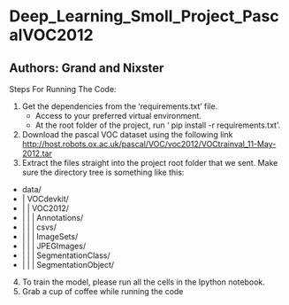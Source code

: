 # Deep_Learning_Smoll_Project_PascalVOC2012

## Authors: Grand and Nixster 

Steps For Running The Code:
1. Get the dependencies from the ‘requirements.txt’ file.
	- Access to your preferred virtual environment.
	- At the root folder of the project, run ‘ pip install -r requirements.txt’.
2. Download the pascal VOC dataset using the following link http://host.robots.ox.ac.uk/pascal/VOC/voc2012/VOCtrainval_11-May-2012.tar
3. Extract the files straight into the project root folder that we sent. Make sure the directory tree is something like this:
-	data/
-	|    VOCdevkit/
-	|    |    VOC2012/
-	|    |    |    Annotations/
-	|    |    |    csvs/
-	|    |    |    ImageSets/
-	|    |    |    JPEGImages/
-	|    |    |    SegmentationClass/
-	|    |    |    SegmentationObject/

4. To train the model, please run all the cells in the Ipython notebook.
5. Grab a cup of coffee while running the code
